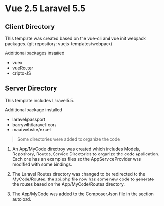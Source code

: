# Vue 2.5 Laravel 5.5

## Client Directory
This template was created based on the vue-cli and vue init webpack packages. (git repository: vuejs-templates/webpack)

Additional packages installed 
- vuex
- vueRouter
- cripto-JS

## Server Directory
This template includes Laravel5.5.

Additional package installed 
- laravel/passport
- barryvdh/laravel-cors
- maatwebsite/excel


>Some directories were added to organize the code
1. An App/MyCode directroy was created which includes Models, Repository, Routes, Service Directories to organize the code application. Each one has an examples files so the AppServiceProvider was modified with some bindings.

2. The Laravel Routes directory was changed to be redirected to the MyCode/Routes. the api.php file now has some new code to generate the routes based on the App/MyCode/Routes directory.

3. The App/MyCode was added to the Composer.Json file in the section autoload.
